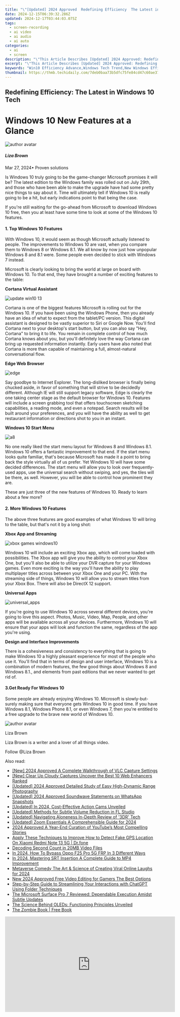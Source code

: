 ```yaml
---
title: "\"[Updated] 2024 Approved  Redefining Efficiency  The Latest in Windows 10 Tech\""
date: 2024-12-15T06:39:32.286Z
updated: 2024-12-17T03:44:03.075Z
tags: 
  - screen-recording
  - ai video
  - ai audio
  - ai auto
categories: 
  - ai
  - screen
description: "\"This Article Describes [Updated] 2024 Approved: Redefining Efficiency: The Latest in Windows 10 Tech\""
excerpt: "\"This Article Describes [Updated] 2024 Approved: Redefining Efficiency: The Latest in Windows 10 Tech\""
keywords: "Win10 Efficiency Advance,Windows Tech Trend,New Windows Efficacies,10 Tech Innovations,Optimize Win10 Features,10 Enhanced Performance,Updated Win10 Functions"
thumbnail: https://thmb.techidaily.com/7deb0baa73b5dfc75fe84cd47c60ae37428dbd6443868bb9392e788fdb87eec8.jpg
---
```


## Redefining Efficiency: The Latest in Windows 10 Tech

# Windows 10 New Features at a Glance

![author avatar](https://lh5.googleusercontent.com/-AIMmjowaFs4/AAAAAAAAAAI/AAAAAAAAABc/Y5UmwDaI7HU/s250-c-k/photo.jpg)

##### Liza Brown

 Mar 27, 2024• Proven solutions

Is Windows 10 truly going to be the game-changer Microsoft promises it will be? The latest edition to the Windows family was rolled out on July 29th, and those who have been able to make the upgrade have had some pretty nice things to say about it. Time will ultimately tell if Windows 10 is really going to be a hit, but early indications point to that being the case.

If you're still waiting for the go-ahead from Microsoft to download Windows 10 free, then you at least have some time to look at some of the Windows 10 features.

#### 1. Top Windows 10 Features

With Windows 10, it would seem as though Microsoft actually listened to people. The improvements to Windows 10 are vast, when you compare them to Windows 8 or Windows 8.1\. We all know by now just how unpopular Windows 8 and 8.1 were. Some people even decided to stick with Windows 7 instead.

Microsoft is clearly looking to bring the world at large on board with Windows 10\. To that end, they have brought a number of exciting features to the table:

**Cortana Virtual Assistant**

![update win10 13](https://images.wondershare.com/windows10/update-win10-13.png)

Cortana is one of the biggest features Microsoft is rolling out for the Windows 10\. If you have been using the Windows Phone, then you already have an idea of what to expect from the tablet/PC version. This digital assistant is designed to be vastly superior to Siri or Google Now. You'll find Cortana next to your desktop's start button, but you can also say "Hey, Cortana" to bring it to life. You remain in complete control of how much Cortana knows about you, but you'll definitely love the way Cortana can bring up requested information instantly. Early users have also noted that Cortana is more than capable of maintaining a full, almost-natural conversational flow.

**Edge Web Browser**

![edge](https://images.wondershare.com/filmora/article-images/edge.jpg)

Say goodbye to Internet Explorer. The long-disliked browser is finally being chucked aside, in favor of something that will strive to be decidedly different. Although IE will still support legacy software, Edge is clearly the one taking center stage as the default browser for Windows 10\. Features will include a screen grabbing tool that offers touchscreen sketching capabilities, a reading mode, and even a notepad. Search results will be built around your preferences, and you will have the ability as well to get restaurant information or directions shot to you in an instant.

**Windows 10 Start Menu**

![a8](https://images.wondershare.com/windows10/a8.png)

No one really liked the start menu layout for Windows 8 and Windows 8.1\. Windows 10 offers a fantastic improvement to that end. If the start menu looks quite familiar, that's because Microsoft has made it a point to bring back the style virtually all of us prefer. Yet Windows 10 will have some decided differences. The start menu will allow you to look over frequently-used apps, use the universal search without swiping, and yes, the tiles will be there, as well. However, you will be able to control how prominent they are.

These are just three of the new features of Windows 10\. Ready to learn about a few more?

#### 2. More Windows 10 Features

The above three features are good examples of what Windows 10 will bring to the table, but that's not it by a long shot:

**Xbox App and Streaming**

![xbox games windows10](https://images.wondershare.com/windows10/xboy-games-windows10-1.png)

Windows 10 will include an exciting Xbox app, which will come loaded with possibilities. The Xbox app will give you the ability to control your Xbox One, but you'll also be able to utilize your DVR capture for your Windows games. Even more exciting is the way you'll have the ability to play multiplayer titles across between your Xbox One and your PC. With the streaming side of things, Windows 10 will allow you to stream titles from your Xbox Box. There will also be DirectX 12 support.

 **Universal Apps**

![universal_apps](https://images.wondershare.com/filmora/article-images/universal_apps.jpg)

If you're going to use Windows 10 across several different devices, you're going to love this aspect. Photos, Music, Video, Map, People, and other apps will be available across all your devices. Furthermore, Windows 10 will ensure that your apps will look and function the same, regardless of the app you're using.

 **Design and Interface Improvements**

There is a cohesiveness and consistency to everything that is going to make Windows 10 a highly pleasant experience for most of the people who use it. You'll find that in terms of design and user interface, Windows 10 is a combination of modern features, the few good things about Windows 8 and Windows 8.1., and elements from past editions that we never wanted to get rid of.

#### 3.Get Ready For Windows 10

Some people are already enjoying Windows 10\. Microsoft is slowly-but-surely making sure that everyone gets Windows 10 in good time. If you have Windows 8.1, Windows Phone 8.1, or even Windows 7, then you're entitled to a free upgrade to the brave new world of Windows 10.

![author avatar](https://lh5.googleusercontent.com/-AIMmjowaFs4/AAAAAAAAAAI/AAAAAAAAABc/Y5UmwDaI7HU/s250-c-k/photo.jpg)

Liza Brown

Liza Brown is a writer and a lover of all things video.

Follow @Liza Brown


<ins class="adsbygoogle"
     style="display:block"
     data-ad-format="autorelaxed"
     data-ad-client="ca-pub-7571918770474297"
     data-ad-slot="1223367746"></ins>



<ins class="adsbygoogle"
     style="display:block"
     data-ad-client="ca-pub-7571918770474297"
     data-ad-slot="8358498916"
     data-ad-format="auto"
     data-full-width-responsive="true"></ins>


<span class="atpl-alsoreadstyle">Also read:</span>
<div><ul>
<li><a href="https://screen-activity-recording.techidaily.com/new-2024-approved-a-complete-walkthrough-of-vlc-capture-settings/"><u>[New] 2024 Approved A Complete Walkthrough of VLC Capture Settings</u></a></li>
<li><a href="https://fox-friendly.techidaily.com/new-clear-up-cloudy-captures-uncover-the-best-10-web-enhancers-ranked/"><u>[New] Clear Up Cloudy Captures Uncover the Best 10 Web Enhancers Ranked</u></a></li>
<li><a href="https://fox-friendly.techidaily.com/updated-2024-approved-detailed-study-of-easy-high-dynamic-range-photography/"><u>[Updated] 2024 Approved Detailed Study of Easy High-Dynamic Range Photography</u></a></li>
<li><a href="https://fox-friendly.techidaily.com/updated-2024-approved-soundwave-statements-on-whatsapp-snapshots/"><u>[Updated] 2024 Approved Soundwave Statements on WhatsApp Snapshots</u></a></li>
<li><a href="https://fox-friendly.techidaily.com/updated-in-2024-cost-effective-action-cams-unveiled/"><u>[Updated] In 2024, Cost-Effective Action Cams Unveiled</u></a></li>
<li><a href="https://fox-friendly.techidaily.com/updated-methods-for-subtle-volume-reduction-in-fl-studio/"><u>[Updated] Methods for Subtle Volume Reduction in FL Studio</u></a></li>
<li><a href="https://fox-links.techidaily.com/updated-navigating-aloneness-in-depth-review-of-3dr-tech/"><u>[Updated] Navigating Aloneness In-Depth Review of '3DR' Tech</u></a></li>
<li><a href="https://fox-friendly.techidaily.com/updated-zoom-essentials-a-comprehensible-guide-for-2024/"><u>[Updated] Zoom Essentials A Comprehensible Guide for 2024</u></a></li>
<li><a href="https://fox-hovers.techidaily.com/2024-approved-a-year-end-curation-of-youtubes-most-compelling-stories/"><u>2024 Approved A Year-End Curation of YouTube’s Most Compelling Stories</u></a></li>
<li><a href="https://fake-location.techidaily.com/apply-these-techniques-to-improve-how-to-detect-fake-gps-location-on-xiaomi-redmi-note-13-5g-drfone-by-drfone-virtual-android/"><u>Apply These Techniques to Improve How to Detect Fake GPS Location On Xiaomi Redmi Note 13 5G | Dr.fone</u></a></li>
<li><a href="https://extra-lessons.techidaily.com/decoding-second-count-in-20mb-video-files/"><u>Decoding Second Count in 20MB Video Files</u></a></li>
<li><a href="https://android-frp.techidaily.com/in-2024-how-to-bypass-oppo-f25-pro-5g-frp-in-3-different-ways-by-drfone-android/"><u>In 2024, How To Bypass Oppo F25 Pro 5G FRP In 3 Different Ways</u></a></li>
<li><a href="https://fox-friendly.techidaily.com/in-2024-mastering-srt-insertion-a-complete-guide-to-mp4-improvement/"><u>In 2024, Mastering SRT Insertion A Complete Guide to MP4 Improvement</u></a></li>
<li><a href="https://fox-friendly.techidaily.com/metaverse-comedy-the-art-and-science-of-creating-viral-online-laughs-for-2024/"><u>Metaverse Comedy The Art & Science of Creating Viral Online Laughs for 2024</u></a></li>
<li><a href="https://smart-video-creator.techidaily.com/new-2024-approved-free-video-editing-for-gamers-the-best-options/"><u>New 2024 Approved Free Video Editing for Gamers The Best Options</u></a></li>
<li><a href="https://tech-hub.techidaily.com/step-by-step-guide-to-streamlining-your-interactions-with-chatgpt-using-folder-techniques/"><u>Step-by-Step Guide to Streamlining Your Interactions with ChatGPT Using Folder Techniques</u></a></li>
<li><a href="https://fox-friendly.techidaily.com/the-microsoft-surface-pro-7-reviewed-dependable-execution-amidst-subtle-updates/"><u>The Microsoft Surface Pro 7 Reviewed: Dependable Execution Amidst Subtle Updates</u></a></li>
<li><a href="https://tech-recovery.techidaily.com/the-science-behind-oleds-functioning-principles-unveiled/"><u>The Science Behind OLEDs: Functioning Principles Unveiled</u></a></li>
<li><a href="https://novels-ebooks.techidaily.com/96489615-9781578595310-the-zombie-book/"><u>The Zombie Book | Free Book</u></a></li>
</ul></div>

<!-- affiliate ads begin -->
<iframe width="560" height="315" src="https://www.youtube.com/embed/td3ojuzhloY?si=N_maQNiJWrJp7XZl" title="YouTube video player" frameborder="0" allow="accelerometer; autoplay; clipboard-write; encrypted-media; gyroscope; picture-in-picture; web-share" referrerpolicy="strict-origin-when-cross-origin" allowfullscreen></iframe>
<!-- affiliate ads end -->

